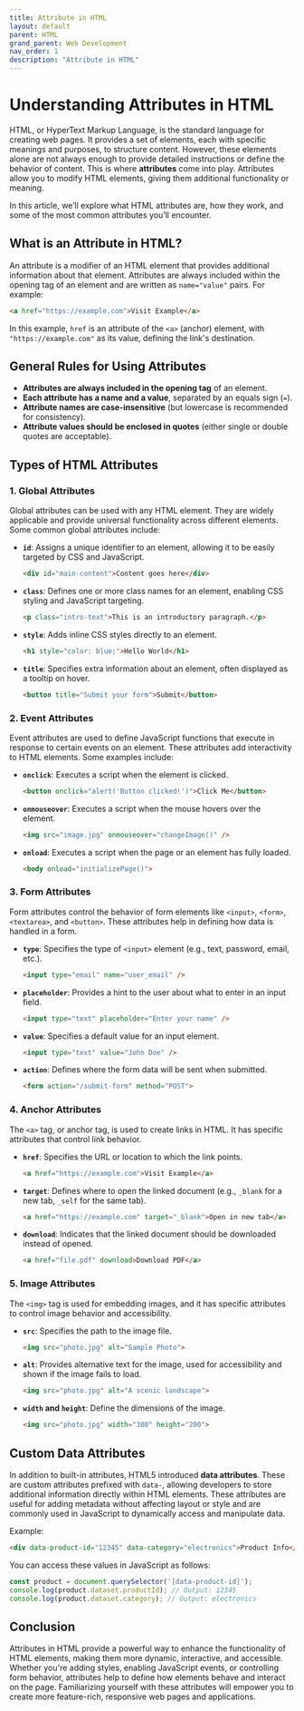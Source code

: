 ```yaml
---
title: Attribute in HTML
layout: default
parent: HTML
grand_parent: Web Development
nav_order: 1
description: "Attribute in HTML"
---
```


# Understanding Attributes in HTML

HTML, or HyperText Markup Language, is the standard language for creating web pages. It provides a set of elements, each with specific meanings and purposes, to structure content. However, these elements alone are not always enough to provide detailed instructions or define the behavior of content. This is where **attributes** come into play. Attributes allow you to modify HTML elements, giving them additional functionality or meaning.

In this article, we’ll explore what HTML attributes are, how they work, and some of the most common attributes you’ll encounter.

## What is an Attribute in HTML?

An attribute is a modifier of an HTML element that provides additional information about that element. Attributes are always included within the opening tag of an element and are written as `name="value"` pairs. For example:

```html
<a href="https://example.com">Visit Example</a>
```

In this example, `href` is an attribute of the `<a>` (anchor) element, with `"https://example.com"` as its value, defining the link's destination.

## General Rules for Using Attributes

- **Attributes are always included in the opening tag** of an element.
- **Each attribute has a name and a value**, separated by an equals sign (`=`).
- **Attribute names are case-insensitive** (but lowercase is recommended for consistency).
- **Attribute values should be enclosed in quotes** (either single or double quotes are acceptable).

## Types of HTML Attributes

### 1. **Global Attributes**

Global attributes can be used with any HTML element. They are widely applicable and provide universal functionality across different elements. Some common global attributes include:

- **`id`**: Assigns a unique identifier to an element, allowing it to be easily targeted by CSS and JavaScript.

  ```html
  <div id="main-content">Content goes here</div>
  ```

- **`class`**: Defines one or more class names for an element, enabling CSS styling and JavaScript targeting.

  ```html
  <p class="intro-text">This is an introductory paragraph.</p>
  ```

- **`style`**: Adds inline CSS styles directly to an element.

  ```html
  <h1 style="color: blue;">Hello World</h1>
  ```

- **`title`**: Specifies extra information about an element, often displayed as a tooltip on hover.

  ```html
  <button title="Submit your form">Submit</button>
  ```

### 2. **Event Attributes**

Event attributes are used to define JavaScript functions that execute in response to certain events on an element. These attributes add interactivity to HTML elements. Some examples include:

- **`onclick`**: Executes a script when the element is clicked.

  ```html
  <button onclick="alert('Button clicked!')">Click Me</button>
  ```

- **`onmouseover`**: Executes a script when the mouse hovers over the element.

  ```html
  <img src="image.jpg" onmouseover="changeImage()" />
  ```

- **`onload`**: Executes a script when the page or an element has fully loaded.

  ```html
  <body onload="initializePage()">
  ```

### 3. **Form Attributes**

Form attributes control the behavior of form elements like `<input>`, `<form>`, `<textarea>`, and `<button>`. These attributes help in defining how data is handled in a form.

- **`type`**: Specifies the type of `<input>` element (e.g., text, password, email, etc.).

  ```html
  <input type="email" name="user_email" />
  ```

- **`placeholder`**: Provides a hint to the user about what to enter in an input field.

  ```html
  <input type="text" placeholder="Enter your name" />
  ```

- **`value`**: Specifies a default value for an input element.

  ```html
  <input type="text" value="John Doe" />
  ```

- **`action`**: Defines where the form data will be sent when submitted.

  ```html
  <form action="/submit-form" method="POST">
  ```

### 4. **Anchor Attributes**

The `<a>` tag, or anchor tag, is used to create links in HTML. It has specific attributes that control link behavior.

- **`href`**: Specifies the URL or location to which the link points.

  ```html
  <a href="https://example.com">Visit Example</a>
  ```

- **`target`**: Defines where to open the linked document (e.g., `_blank` for a new tab, `_self` for the same tab).

  ```html
  <a href="https://example.com" target="_blank">Open in new tab</a>
  ```

- **`download`**: Indicates that the linked document should be downloaded instead of opened.

  ```html
  <a href="file.pdf" download>Download PDF</a>
  ```

### 5. **Image Attributes**

The `<img>` tag is used for embedding images, and it has specific attributes to control image behavior and accessibility.

- **`src`**: Specifies the path to the image file.

  ```html
  <img src="photo.jpg" alt="Sample Photo">
  ```

- **`alt`**: Provides alternative text for the image, used for accessibility and shown if the image fails to load.

  ```html
  <img src="photo.jpg" alt="A scenic landscape">
  ```

- **`width` and `height`**: Define the dimensions of the image.

  ```html
  <img src="photo.jpg" width="300" height="200">
  ```

## Custom Data Attributes

In addition to built-in attributes, HTML5 introduced **data attributes**. These are custom attributes prefixed with `data-`, allowing developers to store additional information directly within HTML elements. These attributes are useful for adding metadata without affecting layout or style and are commonly used in JavaScript to dynamically access and manipulate data.

Example:

```html
<div data-product-id="12345" data-category="electronics">Product Info</div>
```

You can access these values in JavaScript as follows:

```javascript
const product = document.querySelector('[data-product-id]');
console.log(product.dataset.productId); // Output: 12345
console.log(product.dataset.category); // Output: electronics
```

## Conclusion

Attributes in HTML provide a powerful way to enhance the functionality of HTML elements, making them more dynamic, interactive, and accessible. Whether you're adding styles, enabling JavaScript events, or controlling form behavior, attributes help to define how elements behave and interact on the page. Familiarizing yourself with these attributes will empower you to create more feature-rich, responsive web pages and applications.
